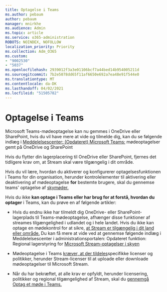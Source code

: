 ```yaml
---
title: Optagelse i Teams
ms.author: pebaum
author: pebaum
manager: mnirkhe
ms.audience: Admin
ms.topic: article
ms.service: o365-administration
ROBOTS: NOINDEX, NOFOLLOW
localization_priority: Priority
ms.collection: Adm_O365
ms.custom:
- "9002530"
- "5037"
ms.openlocfilehash: 2939012f3a3e01106bcf7a44bed14b954005211d
ms.sourcegitcommit: 7b2e5078dd65f11af6650e692a7ea48e91f544e0
ms.translationtype: MT
ms.contentlocale: da-DK
ms.lasthandoff: 04/02/2021
ms.locfileid: "51505782"
---
```

# <a name="recording-in-teams"></a>Optagelse i Teams

Microsoft Teams-mødeoptagelse kan nu gemmes i OneDrive eller SharePoint, hvis du vil have mere at vide og tilmelde dig, kan du se følgende indlæg i [Meddelelsescenter: (Opdateret) Microsoft Teams:](https://portal.microsoft.com/Adminportal/Home?ref=MessageCenter&id=MC222640) mødeoptagelser gemt på OneDrive og SharePoint

Hvis du flytter din lagerplacering til OneDrive eller SharePoint, fjernes det tidligere krav om, at Stream skal være tilgængelig i dit område.

Hvis du  vil lære, hvordan du aktiverer og konfigurerer optagelsesfunktionen i Teams for din organisation, herunder kontrolelementer til aktivering eller deaktivering af mødeoptagelse **for** bestemte brugere, skal du gennemse teams' optagelse af [skymøder.](https://docs.microsoft.com/microsoftteams/cloud-recording)

Hvis du ikke **kan optage i Teams eller har brug for at forstå, hvordan du optager** i Teams, kan du prøve en af følgende artikler:

- Hvis du endnu ikke har tilmeldt dig OneDrive- eller SharePoint-lagerplads til Teams-mødeoptagelse, afhænger disse funktioner af streames tilgængelighed i udlandet og i hele landet. Hvis du ikke kan optage en mødekontrol for at sikre, [at Stream er tilgængelig i dit land eller område.](https://docs.microsoft.com/stream/faq#which-regions-does-microsoft-stream-host-my-data-in) Du kan få mere at vide ved at gennemse følgende indlæg i Meddelelsescenter i administrationsportalen: Opdateret funktion: Regional lagerstyring for [Microsoft Stream-optagelser i skyen](https://admin.microsoft.com/AdminPortal/Home#/MessageCenter?id=MC214327)

- Mødeoptagelse i Teams [kræver, at der tildeles](https://docs.microsoft.com/microsoftteams/cloud-recording#prerequisites-for-teams-cloud-meeting-recording)specifikke licenser og politikker, herunder Stream-licenser til at uploade eller downloade mødeoptagelser til Microsoft Stream.

- Når du har bekræftet, at alle krav er opfyldt, herunder licensering, politikker og regional tilgængelighed af Stream, skal du [gennemgå Optag et møde i Teams.](https://support.office.com/article/34dfbe7f-b07d-4a27-b4c6-de62f1348c24)

